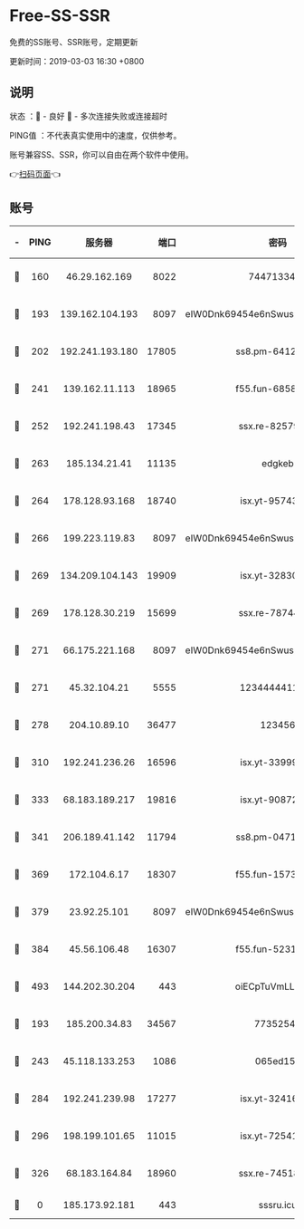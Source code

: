 # Free-SS-SSR

免费的SS账号、SSR账号，定期更新

更新时间：2019-03-03 16:30 +0800

## 说明

状态     ：🙂 - 良好 🙁 - 多次连接失败或连接超时

PING值   ：不代表真实使用中的速度，仅供参考。

账号兼容SS、SSR，你可以自由在两个软件中使用。

👉[扫码页面](https://liesauer.github.io/free-ss-ssr.github.io/)👈

## 账号

|-|PING|服务器|端口|密码|加密方式|区域|
|:----:|:----:|:-----:|-----:|:----:|:----:|:----:|
|🙂|160|46.29.162.169|8022|7447133485|aes-256-cfb|RU|
|🙂|193|139.162.104.193|8097|eIW0Dnk69454e6nSwuspv9DmS201tQ0D|aes-256-cfb|JP|
|🙂|202|192.241.193.180|17805|ss8.pm-64125416|aes-256-cfb|US|
|🙂|241|139.162.11.113|18965|f55.fun-68582887|aes-256-cfb|SG|
|🙂|252|192.241.198.43|17345|ssx.re-82579728|aes-256-cfb|US|
|🙂|263|185.134.21.41|11135|edgkeb|aes-256-cfb|GB|
|🙂|264|178.128.93.168|18740|isx.yt-95743585|aes-256-cfb|SG|
|🙂|266|199.223.119.83|8097|eIW0Dnk69454e6nSwuspv9DmS201tQ0D|aes-256-cfb|US|
|🙂|269|134.209.104.143|19909|isx.yt-32830951|aes-256-cfb|SG|
|🙂|269|178.128.30.219|15699|ssx.re-78744964|aes-256-cfb|SG|
|🙂|271|66.175.221.168|8097|eIW0Dnk69454e6nSwuspv9DmS201tQ0D|aes-256-cfb|US|
|🙂|271|45.32.104.21|5555|1234444411111|aes-256-cfb|SG|
|🙂|278|204.10.89.10|36477|123456|aes-256-cfb|US|
|🙂|310|192.241.236.26|16596|isx.yt-33999911|aes-256-cfb|US|
|🙂|333|68.183.189.217|19816|isx.yt-90872809|aes-256-cfb|SG|
|🙂|341|206.189.41.142|11794|ss8.pm-04714048|aes-256-cfb|SG|
|🙂|369|172.104.6.17|18307|f55.fun-15739301|aes-256-cfb|US|
|🙂|379|23.92.25.101|8097|eIW0Dnk69454e6nSwuspv9DmS201tQ0D|aes-256-cfb|US|
|🙂|384|45.56.106.48|16307|f55.fun-52314047|aes-256-cfb|US|
|🙂|493|144.202.30.204|443|oiECpTuVmLLxk4Ts|aes-256-cfb|US|
|🙂|193|185.200.34.83|34567|77352549|aes-256-cfb|US|
|🙂|243|45.118.133.253|1086|065ed15a|aes-256-cfb|SG|
|🙂|284|192.241.239.98|17277|isx.yt-32416797|aes-256-cfb|US|
|🙂|296|198.199.101.65|11015|isx.yt-72541934|aes-256-cfb|US|
|🙂|326|68.183.164.84|18960|ssx.re-74518385|aes-256-cfb|US|
|🙁|0|185.173.92.181|443|sssru.icu|rc4-md5|RU|

